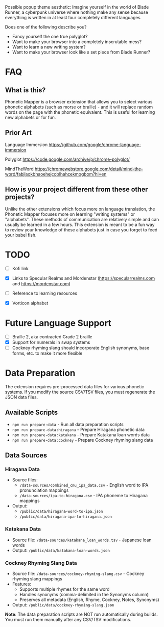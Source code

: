 Possible popup theme aesthetic: Imagine yourself in the world of Blade Runner, a cyberpunk universe where nothing make any sense because everything is written in at least four completely different languages.


Does one of the following describe you?

- Fancy yourself the one true polyglot?
- Want to make your browser into a completely inscrutable mess?
- Want to learn a new writing system?
- Want to make your browser look like a set piece from Blade Runner?


# FAQ

## What is this?

Phonetic Mapper is a browser extension that allows you to select various phonetic alphabets (such as morse or braille) - and it will replace random words on the page with the phonetic equivalent. This is useful for learning new alphabets or for fun.


## Prior Art

Language Immersion
https://github.com/google/chrome-language-immersion

Polyglot
https://code.google.com/archive/p/chrome-polyglot/

MindTheWord
https://chromewebstore.google.com/detail/mind-the-word/fabjlaokbhaoehejcoblhahcekmogbom?hl=en

## How is your project different from these other projects?

Unlike the other extensions which focus more on language translation, the Phonetic Mapper focuses more on learning "writing systems" or "alphabets". These methods of communication are relatively simple and can usually be learned in a few hours. This extension is meant to be a fun way to review your knowledge of these alphabets just in case you forget to feed your babel fish.


# TODO

- [ ] Kofi link
- [X] Links to Specular Realms and Mordenstar (https://specularrealms.com and https://mordenstar.com)
- [ ] Reference to learning resources
- [X] Vorticon alphabet


# Future Language Support

- [ ] Braille 2, aka contracted Grade 2 braille
- [X] Support for numerals in swap systems
- [ ] Cockney rhyming slang should incorporate English synonyms, base forms, etc. to make it more flexible

# Data Preparation

The extension requires pre-processed data files for various phonetic systems. If you modify the source CSV/TSV files, you must regenerate the JSON data files.

## Available Scripts

- `npm run prepare-data` - Run all data preparation scripts
- `npm run prepare-data:hiragana` - Prepare Hiragana phonetic data
- `npm run prepare-data:katakana` - Prepare Katakana loan words data
- `npm run prepare-data:cockney` - Prepare Cockney rhyming slang data

## Data Sources

### Hiragana Data
- Source files:
  - `/data-sources/combined_cmu_ipa_data.csv` - English word to IPA pronunciation mappings
  - `/data-sources/ipa-to-hiragana.csv` - IPA phoneme to Hiragana mappings
- Output: 
  - `/public/data/hiragana-word-to-ipa.json`
  - `/public/data/hiragana-ipa-to-hiragana.json`

### Katakana Data
- Source file: `/data-sources/katakana_loan_words.tsv` - Japanese loan words
- Output: `/public/data/katakana-loan-words.json`

### Cockney Rhyming Slang Data
- Source file: `/data-sources/cockney-rhyming-slang.csv` - Cockney rhyming slang mappings
- Features:
  - Supports multiple rhymes for the same word
  - Handles synonyms (comma-delimited in the Synonyms column)
  - Preserves all metadata (English, Rhyme, Cockney, Notes, Synonyms)
- Output: `/public/data/cockney-rhyming-slang.json`

**Note:** The data preparation scripts are NOT run automatically during builds. You must run them manually after any CSV/TSV modifications.